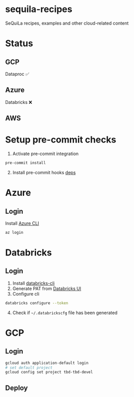# sequila-recipes
SeQuiLa recipes, examples and other cloud-related content

# Status
## GCP

Dataproc :white_check_mark: 

## Azure
Databricks :x: 

## AWS

# Setup pre-commit checks
1. Activate pre-commit integration
```bash
pre-commit install
```
2. Install pre-commit hooks  [deps](https://github.com/antonbabenko/pre-commit-terraform#1-install-dependencies)



# Azure
## Login
Install [Azure CLI](https://docs.microsoft.com/en-us/cli/azure/install-azure-cli)
```bash
az login
```
# Databricks
## Login
1. Install [databricks-cli](https://docs.databricks.com/dev-tools/cli/index.html)
2. Generate PAT from [Databricks UI](https://docs.databricks.com/dev-tools/api/latest/authentication.html)
3. Configure cli 
```bash
databricks configure --token
```
4. Check if `~/.databrickscfg` file has been generated

# GCP

## Login
```bash
gcloud auth application-default login
# set default project
gcloud config set project tbd-tbd-devel
```

## Deploy

